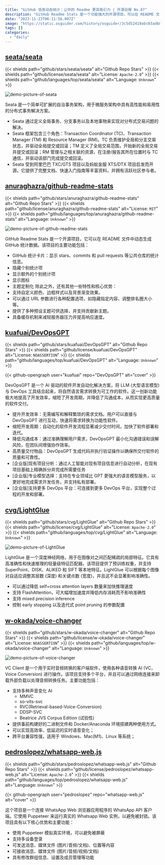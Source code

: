 ```yaml
---
title: "GitHub 信息动态统计：让你的 Readme 更具吸引力 | 开源日报 No.87"
description: "GitHub Readme Stats 是一个功能强大的开源项目，可以在 README 文件中动态生成 GitHub 统计数据。它支持显示 stars、commits、pull requests 等公共仓库的统计信息，并可以隐藏或显示个别统计项，还可以自定义颜色、边框样式和背景渐变效果。通过 URL 参数可以进行各种配置选项，还提供了多种预设主题和缓存机制，提高了服务器的响应速度。如果你想在你的 README 文件中展示 GitHub 统计数据，GitHub Readme Stats 是一个不错的选择。"
date: "2023-11-23T06:11:56.007Z"
image: "https://static.osguider.com/history/osguider/3c5d52419abc03ad683ce5d5d9b455f2.png"
tags: []
categories:
  - "daily"
---
```


## [seata/seata](https://github.com/seata/seata)

{{< shields path="github/stars/seata/seata" alt="Github Repo Stars" >}} {{< shields path="github/license/seata/seata" alt="License: `Apache-2.0`" >}} {{< shields path="github/languages/top/seata/seata" alt="Language: `Unknown`" >}}

![demo-picture-of-seata](https://static.osguider.com/history/osguider/a22cb2d10af079ebfdb310bb116f337b.webp)

Seata 是一个简单可扩展的自治事务架构，用于微服务架构中具有高性能和易用性的分布式事务解决方案。

- Seata 通过定义全局事务、分支事务以及本地事物来实现对分布式交易问题的解决。
- Seata 框架包含三个角色：Transaction Coordinator (TC)、Transaction Manager (TM) 和 Resource Manager (RM)。TC 负责维护全局和分支交易状态，并驱动全局提交或回滚；TM 定义了全局交易范围，开始新的全局交易并提交或回滚；RM 管理与之相关联的资源，在注册/报告其所在位置时与 TC 通信，并驱动该部门完成提交或回滚。
- Seata 受到阿里巴巴 TXC/GTS 项目以及蚂蚁金服 XTS/DTX 项目启发而开源。它提供了完整文档、快速入门指南等丰富资料，并拥有活跃社区参与者。

## [anuraghazra/github-readme-stats](https://github.com/anuraghazra/github-readme-stats)

{{< shields path="github/stars/anuraghazra/github-readme-stats" alt="Github Repo Stars" >}} {{< shields path="github/license/anuraghazra/github-readme-stats" alt="License: `MIT`" >}} {{< shields path="github/languages/top/anuraghazra/github-readme-stats" alt="Language: `Unknown`" >}}

![demo-picture-of-github-readme-stats](https://static.osguider.com/history/2023/2b1ba20f2f89a7b92d2717c5900f1e8e.png)

GitHub Readme Stats 是一个开源项目，它可以在 README 文件中动态生成 GitHub 统计数据。该项目的主要功能包括：

- GitHub 统计卡片：显示 stars、commits 和 pull requests 等公共仓库的统计信息。
- 隐藏个别统计项
- 显示额外的个别统计项
- 显示图标
- 主题定制化
除此之外，还有其他一些特性和核心优势：
- 支持自定义颜色、边框样式以及背景渐变效果。
- 可以通过 URL 参数进行各种配置选项，如隐藏指定内容、调整排名圈大小等。
- 提供了多种预设主题可供选择，并支持贡献新主题。
- 具备缓存机制来减轻服务器压力并提高响应速度。

## [kuafuai/DevOpsGPT](https://github.com/kuafuai/DevOpsGPT)

{{< shields path="github/stars/kuafuai/DevOpsGPT" alt="Github Repo Stars" >}} {{< shields path="github/license/kuafuai/DevOpsGPT" alt="License: `NOASSERTION`" >}} {{< shields path="github/languages/top/kuafuai/DevOpsGPT" alt="Language: `Unknown`" >}}

{{< github-opengraph user="kuafuai" repo="DevOpsGPT" alt="cover" >}}

DevOpsGPT 是一个 AI 驱动的软件开发自动化解决方案，将 LLM (大型语言模型) 与 DevOps 工具结合起来，将自然语言需求转换为可工作的软件。这一创新功能极大地提高了开发效率，缩短了开发周期，并降低了沟通成本，从而实现更高质量的软件交付。

- 提升开发效率：无需编写和解释繁琐的需求文档。用户可以直接与 DevOpsGPT 进行互动，快速将需求转换为功能性软件。
- 缩短开发周期：自动化的软件开发流程显著减少交付时间，加快了软件部署和迭代。
- 降低沟通成本：通过准确理解用户需求，DevOpsGPT 最小化沟通错误和误解风险，在团队间增强协作效率。
- 高质量交付物品：DevOpsGPT 生成代码并执行验证操作以确保所交付软件的质量和可靠性。
- [企业版]现有项目分析：通过人工智能对现有项目信息进行自动分析，在现有项目基础上精确拆分并完成所需要任务
- [企业版]专业模型选择：支持在专业领域比 GPT 更强大的语言模型服务，以更好地完成需求开发任务，并支持私有部署。
- [企业版]支持更多 DevOps 平台：可连接到更多 DevOps 平台，实现整个过程的开发和部署。

## [cvg/LightGlue](https://github.com/cvg/LightGlue)

{{< shields path="github/stars/cvg/LightGlue" alt="Github Repo Stars" >}} {{< shields path="github/license/cvg/LightGlue" alt="License: `Apache-2.0`" >}} {{< shields path="github/languages/top/cvg/LightGlue" alt="Language: `Unknown`" >}}

![demo-picture-of-LightGlue](https://static.osguider.com/history/2023/15ab67f7e55f9aa8a13cbf4d0363b82d.jpg)

LightGlue 是一个深度神经网络，用于在图像对之间匹配稀疏的局部特征。它具有高准确性和快速推理的轻量级特征匹配器。该项目提供了预训练权重，并支持 SuperPoint、DISK、ALIKED 和 SIFT 等本地特征。LightGlue 可以根据每个图像对自适应调整其层数 (深度) 和关键点数 (宽度)，并且这不会显著影响准确性。

- 可以通过降低 self+cross attention layers 数量来加快推理速度
- 支持 FlashAttention，可大幅增加速度并降低内存消耗而不影响准确性
- 支持 mixed precision inference
- 控制 early stopping 以及迭代式 point pruning 的参数配置

## [w-okada/voice-changer](https://github.com/w-okada/voice-changer)

{{< shields path="github/stars/w-okada/voice-changer" alt="Github Repo Stars" >}} {{< shields path="github/license/w-okada/voice-changer" alt="License: `NOASSERTION`" >}} {{< shields path="github/languages/top/w-okada/voice-changer" alt="Language: `Unknown`" >}}

![demo-picture-of-voice-changer](https://static.osguider.com/history/osguider/8a22b3e7fb16891c2efc77f0cb9dc866.png)

VC Client 是一个用于实时音频转换的客户端软件，使用各种语音转换 AI (VC，Voice Conversion) 进行操作。该项目支持多个平台，并且可以通过网络连接来卸载外部负载以处理音频转换任务。主要功能包括：

- 支持多种声音变化 AI
  - MMVC
  - so-vits-svc
  - RVC(Retrieval-based-Voice-Conversion)
  - DDSP-SVC
  - Beatrice JVS Corpus Edition (试验性)
- 提供事前构建好的二进制文件和 Docker/Anaconda 环境搭建两种使用方式。
- 可以实现高效率、低延迟的实时语音变化；
- 跨平台兼容性强，适用于 Windows、Mac(M1)、Linux 等系统；

## [pedroslopez/whatsapp-web.js](https://github.com/pedroslopez/whatsapp-web.js)

{{< shields path="github/stars/pedroslopez/whatsapp-web.js" alt="Github Repo Stars" >}} {{< shields path="github/license/pedroslopez/whatsapp-web.js" alt="License: `Apache-2.0`" >}} {{< shields path="github/languages/top/pedroslopez/whatsapp-web.js" alt="Language: `Unknown`" >}}

{{< github-opengraph user="pedroslopez" repo="whatsapp-web.js" alt="cover" >}}

这个项目是一个连接 WhatsApp Web 浏览器应用程序的 WhatsApp API 客户端。它使用 Puppeteer 来运行真实的 Whatsapp Web 实例，以避免被封锁。该项目具有以下核心优势和主要功能：

- 使用 Puppeteer 模拟真实环境，可以避免被屏蔽
- 支持多设备登录
- 可发送消息、媒体文件 (图片/音频/文档)、位置等内容
- 可接收消息、媒体文件 (图片/音频/视频/文档)
- 具有修改群组信息、设置及成员管理等功能
